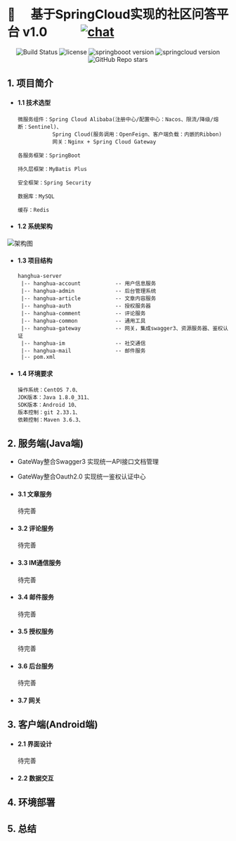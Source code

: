 # 🌟 &emsp;基于SpringCloud实现的社区问答平台 v1.0  &emsp; &emsp; [![chat](https://img.shields.io/badge/chat-weChat-blue.svg)](https://cdn.jsdelivr.net/gh/zhaojie777/picture_repository/2021-4-29/1619695898789-%E5%BE%AE%E4%BF%A1%E5%9B%BE%E7%89%87_20200913000038.jpg)


<p align="center"> 
 <img src="https://img.shields.io/badge/build-passing-success.svg" alt="Build Status">
 <img src="https://img.shields.io/github/license/zhaojie777/HangHua-Base?style=flat-square" alt="license">
 <img src="https://img.shields.io/badge/SpringBoot-2.3.10.RELEASE-green.svg" alt="springbooot version">
 <img src="https://img.shields.io/badge/SpringCloud-Hoxton.SR11-green.svg" alt="springcloud version">
 <img src="https://img.shields.io/github/stars/zhaojie777/HangHua-Base?label=star&style=social" alt="GitHub Repo stars">
</p>


## 1. 项目简介

- #### 1.1 技术选型
      微服务组件：Spring Cloud Alibaba(注册中心/配置中心：Nacos、限流/降级/熔断：Sentinel)、
                 Spring Cloud(服务调用：OpenFeign、客户端负载：内嵌的Ribbon)
                 网关：Nginx + Spring Cloud Gateway
      
      各服务框架：SpringBoot
 
      持久层框架：MyBatis Plus
      
      安全框架：Spring Security
 
      数据库：MySQL
 
      缓存：Redis
 
- #### 1.2 系统架构
 ![架构图](https://cdn.jsdelivr.net/gh/zhaojie777/picture_repository@main//hexoBlog/202207071446186.png)
 
- #### 1.3 项目结构
      hanghua-server
       |-- hanghua-account           -- 用户信息服务
       |-- hanghua-admin             -- 后台管理系统
       |-- hanghua-article           -- 文章内容服务
       |-- hanghua-auth              -- 授权服务器
       |-- hanghua-comment           -- 评论服务
       |-- hanghua-common            -- 通用工具
       |-- hanghua-gateway           -- 网关，集成swagger3、资源服务器、鉴权认证
       |-- hanghua-im                -- 社交通信
       |-- hanghua-mail              -- 邮件服务
       |-- pom.xml

 
- #### 1.4 环境要求
      操作系统：CentOS 7.0、
      JDK版本：Java 1.8.0_311、
      SDK版本：Android 10、
      版本控制：git 2.33.1、
      依赖控制：Maven 3.6.3、
 
 
 

## 2. 服务端(Java端)

- GateWay整合Swagger3
    实现统一API接口文档管理

- GateWay整合Oauth2.0
    实现统一鉴权认证中心

- #### 3.1 文章服务
  待完善
   
- #### 3.2 评论服务   
  待完善 
  
- #### 3.3 IM通信服务
  待完善

- #### 3.4 邮件服务
  待完善

- #### 3.5 授权服务
  待完善

- #### 3.6 后台服务
  待完善

- #### 3.7 网关




## 3. 客户端(Android端)

  - #### 2.1 界面设计
    待完善
    
  - #### 2.2 数据交互




 
 
## 4. 环境部署
 
 
## 5. 总结
 





